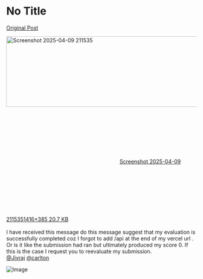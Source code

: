 # No Title

[Original Post](https://discourse.onlinedegree.iitm.ac.in/t/169029/462)

<p><div class="lightbox-wrapper"><a class="lightbox" href="https://europe1.discourse-cdn.com/flex013/uploads/iitm/original/3X/8/c/8c7d167541b108740febda23850937b6cf841db8.png" data-download-href="/uploads/short-url/k2OQouxnDCfGGc5qy2r5kgSxG9a.png?dl=1" title="Screenshot 2025-04-09 211535" rel="noopener nofollow ugc"><img src="https://europe1.discourse-cdn.com/flex013/uploads/iitm/optimized/3X/8/c/8c7d167541b108740febda23850937b6cf841db8_2_690x187.png" alt="Screenshot 2025-04-09 211535" data-base62-sha1="k2OQouxnDCfGGc5qy2r5kgSxG9a" width="690" height="187" srcset="https://europe1.discourse-cdn.com/flex013/uploads/iitm/optimized/3X/8/c/8c7d167541b108740febda23850937b6cf841db8_2_690x187.png, https://europe1.discourse-cdn.com/flex013/uploads/iitm/optimized/3X/8/c/8c7d167541b108740febda23850937b6cf841db8_2_1035x280.png 1.5x, https://europe1.discourse-cdn.com/flex013/uploads/iitm/optimized/3X/8/c/8c7d167541b108740febda23850937b6cf841db8_2_1380x374.png 2x" data-dominant-color="FAFBFB"><div class="meta"><svg class="fa d-icon d-icon-far-image svg-icon" aria-hidden="true"><use href="#far-image"></use></svg><span class="filename">Screenshot 2025-04-09 211535</span><span class="informations">1416×385 20.7 KB</span><svg class="fa d-icon d-icon-discourse-expand svg-icon" aria-hidden="true"><use href="#discourse-expand"></use></svg></div></a></div><br>
I have received this message do this message suggest that my evaluation is successfully completed coz I forgot to add /api at the end of my vercel url . Or is it like the submission had ran but ultimately produced my score 0. If this is the case I request you to reevaluate my submission.<br>
<a class="mention" href="/u/jivraj">@Jivraj</a> <a class="mention" href="/u/carlton">@carlton</a></p>

![Image](https://europe1.discourse-cdn.com/flex013/uploads/iitm/optimized/3X/8/c/8c7d167541b108740febda23850937b6cf841db8_2_690x187.png)